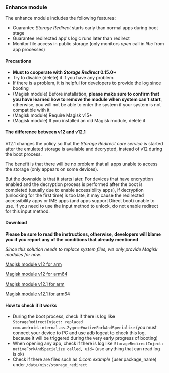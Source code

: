 ### Enhance module

The enhance module includes the following features:

* Guarantee _Storage Redirect_ starts early than normal apps during boot stage
* Guarantee redirected app\'s logic runs later than redirect
* Monitor file access in public storage (only monitors _open_ call in _libc_ from app processes)

#### Precautions

* **Must to cooperate with _Storage Redirect_ 0.15.0+**
* Try to disable (delete) it if you have any problem
* If there is a problem, it is helpful for developers to provide the log since booting
* (Magisk module) Before installation, **please make sure to confirm that you have learned how to remove the module when system can't start**, otherwise, you will not be able to enter the system if your system is not compatible with it
* (Magisk module) Require Magisk v15+
* (Magisk module) If you installed an old Magisk module, delete it

#### The difference between v12 and v12.1

V12.1 changes the policy so that the _Storage Redirect core service_ is started after the emulated storage is available and decrypted, instead of v12 during the boot process.

The benefit is that there will be no problem that all apps unable to access the storage (only appears on some devices).

But the downside is that it starts later. For devices that have encryption enabled and the decryption process is performed after the boot is completed (usually due to enable accessibility apps), if decryption (unlocking for the first time) is too late, it may cause the redirected accessibility apps or IME apps (and apps support Direct boot) unable to use. If you need to use the input method to unlock, do not enable redirect for this input method.

#### Download

**Please be sure to read the instructions, otherwise, developers will blame you if you report any of the conditions that already mentioned**

_Since this solution needs to replace system files, we only provide Magisk modules for now._

[Magisk module v12 for arm](https://github.com/RikkaApps/StorageRedirect-assets/releases/download/assets/magisk-sr-native-inject-arm-v12.zip)

[Magisk module v12 for arm64](https://github.com/RikkaApps/StorageRedirect-assets/releases/download/assets/magisk-sr-native-inject-arm64-v12.zip)

[Magisk module v12.1 for arm](https://github.com/RikkaApps/StorageRedirect-assets/releases/download/assets/magisk-sr-native-inject-arm-v12.1.zip)

[Magisk module v12.1 for arm64](https://github.com/RikkaApps/StorageRedirect-assets/releases/download/assets/magisk-sr-native-inject-arm64-v12.1.zip)

#### How to check if it works

* During the boot process, check if there is log like `StorageRedirectInject: replaced com.android.internal.os.Zygote#nativeForkAndSpecialize` (you must connect your device to PC and use adb logcat to check this log, because it will be triggered during the very early progress of booting)
* When opening any app, check if there is log like  `StorageRedirectInject: nativeForkAndSpecialize called, uid=` (use anything that can read log is ok)
* Check if there are files such as _0.com.example_ (user.package_name) under `/data/misc/storage_redirect`